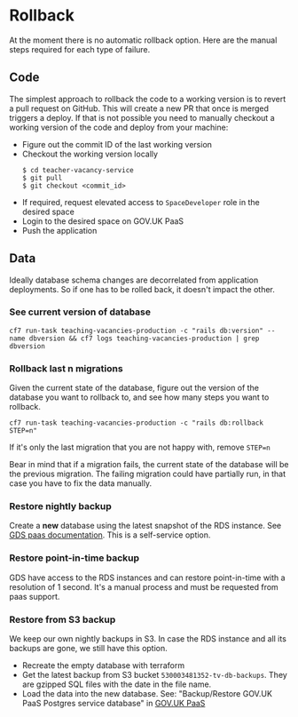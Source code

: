 # Rollback

At the moment there is no automatic rollback option. Here are the manual steps required for each type of failure.

## Code
The simplest approach to rollback the code to a working version is to revert a pull request on GitHub. This will create a new PR that once is merged triggers a deploy. If that is not possible you need to manually checkout a working version of the code and deploy from your machine:

- Figure out the commit ID of the last working version
- Checkout the working version locally
    ```
    $ cd teacher-vacancy-service
    $ git pull
    $ git checkout <commit_id>
    ```
- If required, request elevated access to `SpaceDeveloper` role in the desired space
- Login to the desired space on GOV.UK PaaS
- Push the application

## Data
Ideally database schema changes are decorrelated from application deployments. So if one has to be rolled back, it doesn't impact the other.

### See current version of database
`cf7 run-task teaching-vacancies-production -c "rails db:version" --name dbversion && cf7 logs teaching-vacancies-production | grep dbversion`


### Rollback last n migrations
Given the current state of the database, figure out the version of the database you want to rollback to, and see how many steps you want to rollback.

`cf7 run-task teaching-vacancies-production -c "rails db:rollback STEP=n"`

If it's only the last migration that you are not happy with, remove `STEP=n`

Bear in mind that if a migration fails, the current state of the database will be the previous migration. The failing migration could have partially run, in that case you have to fix the data manually.


### Restore nightly backup
Create a **new** database using the latest snapshot of the RDS instance. See [GDS paas documentation](https://docs.cloud.service.gov.uk/deploying_services/postgresql/#restoring-a-postgresql-service-snapshot). This is a self-service option.

### Restore point-in-time backup
GDS have access to the RDS instances and can restore point-in-time with a resolution of 1 second. It's a manual process and must be requested from paas support.

### Restore from S3 backup
We keep our own nightly backups in S3. In case the RDS instance and all its backups are gone, we still have
this option.
* Recreate the empty database with terraform
* Get the latest backup from S3 bucket `530003481352-tv-db-backups`. They are gzipped SQL files with the date in the file name.
* Load the data into the new database. See: "Backup/Restore GOV.UK PaaS Postgres service database" in [GOV.UK PaaS](govuk-paas.md)
